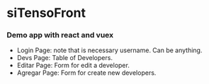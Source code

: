 # siTensoFront

### Demo app with react and vuex

- Login Page: note that is necessary username. Can be anything.
- Devs Page: Table of Developers.
- Editar Page: Form for edit a developer.
- Agregar Page: Form for create new developers.
